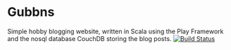 Gubbns
======
Simple hobby blogging website, written in Scala using the Play Framework and the nosql database CouchDB storing the blog posts.
[![Build Status](https://travis-ci.org/Slakah/gubbns.svg?branch=master)](https://travis-ci.org/Slakah/gubbns)
